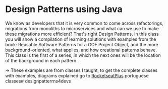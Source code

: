 # Design Patterns using Java

We know as developers that it is very common to come across refactorings, migrations from monoliths to microservices and what can we use to make these migrations more efficient? That's right Design Patterns.
In this class you will show a compilation of learning solutions with examples from the book: Reusable Software Patterns for a GOF Project Object, and the more background-oriented, what applies, and how creational patterns behave. This class is the first of a series, in which the next ones will be the location of the background in each pattern.

-> These examples are from classes I taught, to get the complete classes with examples, diagrams explained go to [RocketseatPlus](https://lp.rocketseat.com.br/plus) portuguese classes# designpatterrns4devs
